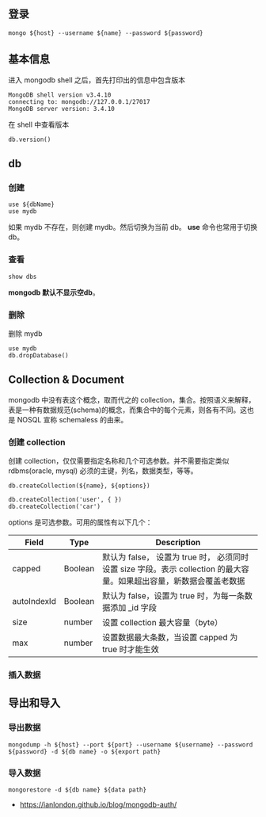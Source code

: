 ## 登录
```
mongo ${host} --username ${name} --password ${password}
```
## 基本信息
进入 mongodb shell 之后，首先打印出的信息中包含版本
```
MongoDB shell version v3.4.10
connecting to: mongodb://127.0.0.1/27017
MongoDB server version: 3.4.10
```
在 shell 中查看版本
```
db.version()
```

## db

### 创建
```
use ${dbName}
use mydb
```
如果 mydb 不存在，则创建 mydb。然后切换为当前 db。 **use** 命令也常用于切换 db。

### 查看
```
show dbs
```
**mongodb 默认不显示空db**。
### 删除
删除 mydb
```
use mydb
db.dropDatabase()
```

## Collection & Document

mongodb 中没有表这个概念，取而代之的 collection，集合。按照语义来解释，表是一种有数据规范(schema)的概念，而集合中的每个元素，则各有不同。这也是 NOSQL 宣称 schemaless 的由来。

### 创建 collection
创建 collection，仅仅需要指定名称和几个可选参数。并不需要指定类似 rdbms(oracle, mysql) 必须的主键，列名，数据类型，等等。
```
db.createCollection(${name}, ${options})
```

```
db.createCollection('user', { })
db.createCollection('car')
```

options 是可选参数。可用的属性有以下几个：

| Field   | Type | Description |
| ---------|------------|---------|
| capped  | Boolean  | 默认为 false， 设置为 true 时， 必须同时设置 size 字段。表示 collection 的最大容量。如果超出容量，新数据会覆盖老数据|
| autoIndexId  | Boolean  | 默认为 false，设置为 true 时，为每一条数据添加 _id 字段|
| size  | number  | 设置 collection 最大容量（byte）|
| max  | number  | 设置数据最大条数，当设置 capped 为 true 时才能生效|

### 插入数据


## 导出和导入
### 导出数据
```
mongodump -h ${host} --port ${port} --username ${username} --password ${password} -d ${db name} -o ${export path}
```
### 导入数据
```
mongorestore -d ${db name} ${data path}
```


* https://ianlondon.github.io/blog/mongodb-auth/
